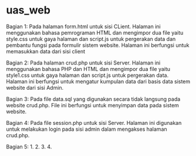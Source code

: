 # uas_web

Bagian 1:
Pada halaman form.html untuk sisi CLient. Halaman ini menggunakan bahasa pemrograman HTML dan mengimpor dua file yaitu style.css untuk gaya halaman dan script.js untuk pergerakan data dan pembantu fungsi pada formulir sistem website. Halaman ini berfungsi untuk memasukkan data dari sisi client

Bagian 2:
Pada halaman crud.php untuk sisi Server. Halaman ini menggunakan bahasa PHP dan HTML dan mengimpor dua file yaitu style1.css untuk gaya halaman dan script.js untuk pergerakan data. Halaman ini berfungsi untuk mengatur kumpulan data dari basis data sistem website dari sisi Admin.  

Bagian 3:
Pada file data.sql yang digunakan secara tidak langsung pada website crud.php. File ini berfungsi untuk menyimpan data pada sistem website.

Bagian 4:
Pada file session.php untuk sisi Server. Halaman ini digunakan untuk melakukan login pada sisi admin dalam mengakses halaman crud.php. 

Bagian 5:
1. 
2.
3.
4.

